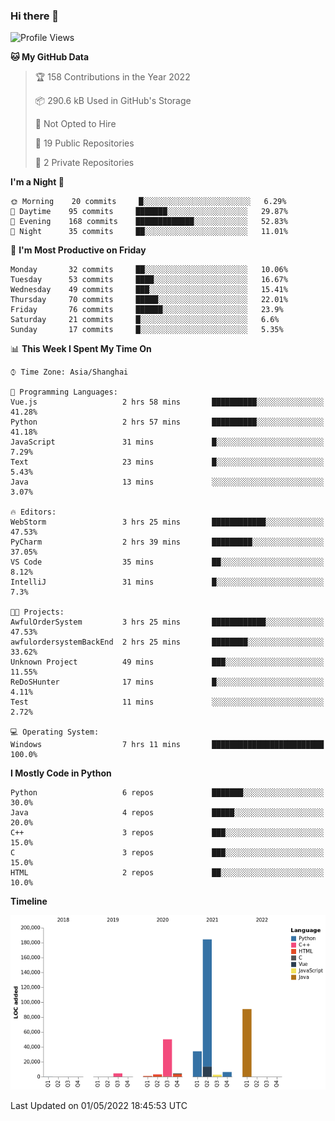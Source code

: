 ### Hi there 👋

<!--START_SECTION:waka-->
![Profile Views](http://img.shields.io/badge/Profile%20Views-0-blue)

**🐱 My GitHub Data** 

> 🏆 158 Contributions in the Year 2022
 > 
> 📦 290.6 kB Used in GitHub's Storage 
 > 
> 🚫 Not Opted to Hire
 > 
> 📜 19 Public Repositories 
 > 
> 🔑 2 Private Repositories  
 > 
**I'm a Night 🦉** 

```text
🌞 Morning    20 commits     █░░░░░░░░░░░░░░░░░░░░░░░░   6.29% 
🌆 Daytime    95 commits     ███████░░░░░░░░░░░░░░░░░░   29.87% 
🌃 Evening    168 commits    █████████████░░░░░░░░░░░░   52.83% 
🌙 Night      35 commits     ██░░░░░░░░░░░░░░░░░░░░░░░   11.01%

```
📅 **I'm Most Productive on Friday** 

```text
Monday       32 commits     ██░░░░░░░░░░░░░░░░░░░░░░░   10.06% 
Tuesday      53 commits     ████░░░░░░░░░░░░░░░░░░░░░   16.67% 
Wednesday    49 commits     ███░░░░░░░░░░░░░░░░░░░░░░   15.41% 
Thursday     70 commits     █████░░░░░░░░░░░░░░░░░░░░   22.01% 
Friday       76 commits     ██████░░░░░░░░░░░░░░░░░░░   23.9% 
Saturday     21 commits     █░░░░░░░░░░░░░░░░░░░░░░░░   6.6% 
Sunday       17 commits     █░░░░░░░░░░░░░░░░░░░░░░░░   5.35%

```


📊 **This Week I Spent My Time On** 

```text
⌚︎ Time Zone: Asia/Shanghai

💬 Programming Languages: 
Vue.js                   2 hrs 58 mins       ██████████░░░░░░░░░░░░░░░   41.28% 
Python                   2 hrs 57 mins       ██████████░░░░░░░░░░░░░░░   41.18% 
JavaScript               31 mins             █░░░░░░░░░░░░░░░░░░░░░░░░   7.29% 
Text                     23 mins             █░░░░░░░░░░░░░░░░░░░░░░░░   5.43% 
Java                     13 mins             ░░░░░░░░░░░░░░░░░░░░░░░░░   3.07%

🔥 Editors: 
WebStorm                 3 hrs 25 mins       ████████████░░░░░░░░░░░░░   47.53% 
PyCharm                  2 hrs 39 mins       █████████░░░░░░░░░░░░░░░░   37.05% 
VS Code                  35 mins             ██░░░░░░░░░░░░░░░░░░░░░░░   8.12% 
IntelliJ                 31 mins             █░░░░░░░░░░░░░░░░░░░░░░░░   7.3%

🐱‍💻 Projects: 
AwfulOrderSystem         3 hrs 25 mins       ████████████░░░░░░░░░░░░░   47.53% 
awfulordersystemBackEnd  2 hrs 25 mins       ████████░░░░░░░░░░░░░░░░░   33.62% 
Unknown Project          49 mins             ███░░░░░░░░░░░░░░░░░░░░░░   11.55% 
ReDoSHunter              17 mins             █░░░░░░░░░░░░░░░░░░░░░░░░   4.11% 
Test                     11 mins             ░░░░░░░░░░░░░░░░░░░░░░░░░   2.72%

💻 Operating System: 
Windows                  7 hrs 11 mins       █████████████████████████   100.0%

```

**I Mostly Code in Python** 

```text
Python                   6 repos             ███████░░░░░░░░░░░░░░░░░░   30.0% 
Java                     4 repos             █████░░░░░░░░░░░░░░░░░░░░   20.0% 
C++                      3 repos             ███░░░░░░░░░░░░░░░░░░░░░░   15.0% 
C                        3 repos             ███░░░░░░░░░░░░░░░░░░░░░░   15.0% 
HTML                     2 repos             ██░░░░░░░░░░░░░░░░░░░░░░░   10.0%

```


**Timeline**

![Chart not found](https://raw.githubusercontent.com/SuperMaxine/SuperMaxine/main/charts/bar_graph.png) 


 Last Updated on 01/05/2022 18:45:53 UTC
<!--END_SECTION:waka-->

<!--
**SuperMaxine/SuperMaxine** is a ✨ _special_ ✨ repository because its `README.md` (this file) appears on your GitHub profile.

Here are some ideas to get you started:

- 🔭 I’m currently working on ...
- 🌱 I’m currently learning ...
- 👯 I’m looking to collaborate on ...
- 🤔 I’m looking for help with ...
- 💬 Ask me about ...
- 📫 How to reach me: ...
- 😄 Pronouns: ...
- ⚡ Fun fact: ...
-->

